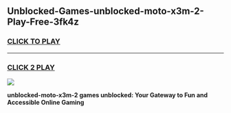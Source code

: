 
## Unblocked-Games-unblocked-moto-x3m-2-Play-Free-3fk4z
<h3>
<a href="https://premium76.site?title=unblocked-moto-x3m-2&ref=20M">CLICK TO PLAY</a></h3>
<hr>

<h3>
<a href="https://premium76.site?title=unblocked-moto-x3m-2&ref=20M">CLICK 2 PLAY</a>
  
</h3>

<a href="https://premium76.site?title=unblocked-moto-x3m-2&ref=19M"><img src="https://clearcache.store/games.png"></a>


**unblocked-moto-x3m-2 games unblocked: Your Gateway to Fun and Accessible Online Gaming**
